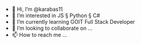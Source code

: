 - 👋 Hi, I’m @karabas11
- 👀 I’m interested in JS § Python § C#
- 🌱 I’m currently learning GOIT Full Stack Developer
- 💞️ I’m looking to collaborate on ...
- 📫 How to reach me ...

<!---
karabas11/karabas11 is a ✨ special ✨ repository because its `README.md` (this file) appears on your GitHub profile.
You can click the Preview link to take a look at your changes.
--->
